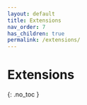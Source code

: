 ```yaml
---
layout: default
title: Extensions
nav_order: 7
has_children: true
permalink: /extensions/
---
```


# Extensions
{: .no_toc }

